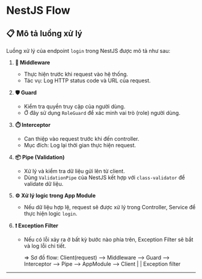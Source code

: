 # NestJS Flow

## 📋 Mô tả luồng xử lý

Luồng xử lý của endpoint `login` trong NestJS được mô tả như sau:

1. **🔧 Middleware**
   - Thực hiện trước khi request vào hệ thống.
   - Tác vụ: Log HTTP status code và URL của request.

2. **🛡️ Guard**
   - Kiểm tra quyền truy cập của người dùng.
   - Ở đây sử dụng `RoleGuard` để xác minh vai trò (role) người dùng.

3. **⏱️ Interceptor**
   - Can thiệp vào request trước khi đến controller.
   - Mục đích: Log lại thời gian thực hiện request.

4. **📦 Pipe (Validation)**
   - Xử lý và kiểm tra dữ liệu gửi lên từ client.
   - Dùng `ValidationPipe` của NestJS kết hợp với `class-validator` để validate dữ liệu.

5. **⚙️ Xử lý logic trong App Module**
   - Nếu dữ liệu hợp lệ, request sẽ được xử lý trong Controller, Service để thực hiện logic `login`.

6. **❗ Exception Filter**
   - Nếu có lỗi xảy ra ở bất kỳ bước nào phía trên, Exception Filter sẽ bắt và log lỗi chi tiết.

        => Sơ đồ flow: 
            Client(request) --> Middleware --> Guard --> Interceptor --> Pipe --> AppModule -->  Client
                                                                                    |
                                                                                    |
                                                                                Exception filter
----
